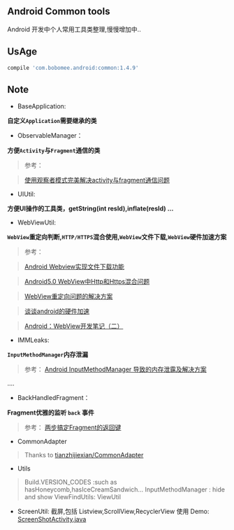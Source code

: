 Android Common tools
--------------------
Android 开发中个人常用工具类整理,慢慢增加中..

UsAge
-----

```groovy
compile 'com.bobomee.android:common:1.4.9'
```


Note
----

- BaseApplication: 
 
 **自定义`Application`需要继承的类**

- ObservableManager：

**方便`Activity`与`Fragment`通信的类**

> 参考：

> [使用观察者模式完美解决activity与fragment通信问题](http://blog.csdn.net/wbwjx/article/details/51587887?locationNum=1&fps=1)

- UIUtil: 

**方便UI操作的工具类，getString(int resId),inflate(resId) ...**

- WebViewUtil:

**`WebView`重定向判断,`HTTP/HTTPS`混合使用,`WebView`文件下载,`WebView`硬件加速方案**

> 参考：

> [Android Webview实现文件下载功能](http://blog.csdn.net/fenglibing/article/details/6921160)

> [Android5.0 WebView中Http和Https混合问题](http://blog.csdn.net/luofen521/article/details/51783914)

> [WebView重定向问题的解决方案](http://blog.csdn.net/qq_33689414/article/details/51111691)

> [谈谈android的硬件加速](http://blog.csdn.net/fishmai/article/details/52398498)

> [Android：WebView开发笔记（二）](http://blog.alexwan1989.com/2016/01/21/Android%EF%BC%9AWebView%E5%BC%80%E5%8F%91%E7%AC%94%E8%AE%B0%EF%BC%88%E4%BA%8C%EF%BC%89/)

- IMMLeaks:

**`InputMethodManager`内存泄漏**

> 参考： [Android InputMethodManager 导致的内存泄露及解决方案](https://zhuanlan.zhihu.com/p/20828861?refer=zmywly8866)

....

- BackHandledFragment： 

**Fragment优雅的监听 `back` 事件**

> 参考： [两步搞定Fragment的返回键](http://www.jianshu.com/p/fff1ef649fc0)

- CommonAdapter

> Thanks to [tianzhijiexian/CommonAdapter](https://github.com/tianzhijiexian/CommonAdapter)

- Utils

> Build.VERSION_CODES :such as hasHoneycomb,hasIceCreamSandwich...
> InputMethodManager : hide and show
> ViewFindUtils:
> ViewUtil

- ScreenUtil: 截屏,包括 Listview,ScrollView,RecyclerView
使用 Demo: [ScreenShotActivity.java](https://github.com/BoBoMEe/AndroidDev/blob/master/blogcodes/app/src/main/java/com/bobomee/blogdemos/tools/ScreenShotActivity.java)